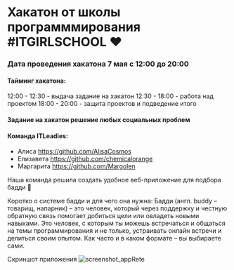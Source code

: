 # Хакатон от школы программмирования #ITGIRLSCHOOL ❤️
### Дата проведения хакатона 7 мая с 12:00 до 20:00 
#### Тайминг хакатона: 
12:00 - 12:30 - выдача задание на хакатон
12:30 - 18:00 - работа над проектом
18:00 -  20:00 -  защита проектов и подведение итого
#### Задание на хакатон решение любых социальных проблем 

#### Команда ITLeadies:
* Алиса https://github.com/AlisaCosmos
* Елизавета https://github.com/chemicalorange
* Маргарита  https://github.com/Margolen


Наша команда решила создать удобное веб-приложение для подбора бадди 🥳

Коротко о системе бадди и для чего она нужна: 
Бадди (англ. buddy – товарищ, напарник) – это человек, который через поддержку и честную обратную связь помогает добиться цели или овладеть новыми навыками.
Это человек, с которым ты можешь встречаться и общаться на темы программирования и не только, устраивать онлайн встречи и делиться своим опытом. Как часто и в каком формате – вы выбираете сами. 

Скриншот приложения
![screenshot_appRete](https://i.imgur.com/NhmeyXF.jpg)
